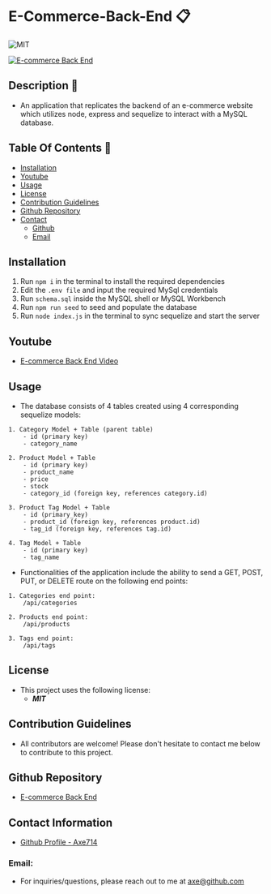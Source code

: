 # E-Commerce-Back-End 📋

![MIT](https://img.shields.io/badge/License-MIT-blue.svg)

[![E-commerce Back End](https://img.youtube.com/vi/WYnyP7inr6s/0.jpg)](https://www.youtube.com/watch?v=WYnyP7inr6s)

## Description 📍
- An application that replicates the backend of an e-commerce website which utilizes node, express and sequelize to interact with a MySQL database.

## Table Of Contents 📜
* [Installation](#installation)
* [Youtube](#youtube)
* [Usage](#usage)
* [License](#license)
* [Contribution Guidelines](#contribution-guidelines)
* [Github Repository](#github-repository)
* [Contact](#contact-information)
    * [Github](#github)
    * [Email](#email)

## Installation 
 1. Run ``` npm i ``` in the terminal to install the required dependencies
 2. Edit the ```.env file``` and input the required MySql credentials
 3. Run ```schema.sql``` inside the MySQL shell or MySQL Workbench
 5. Run ```npm run seed``` to seed and populate the database
 4. Run ```node index.js``` in the terminal to sync sequelize and start the server 

## Youtube 
- [E-commerce Back End Video](https://www.youtube.com/watch?v=WYnyP7inr6s)

## Usage  

- The database consists of 4 tables created using 4 corresponding sequelize models:
```
1. Category Model + Table (parent table)
    - id (primary key)
    - category_name

2. Product Model + Table
    - id (primary key)
    - product_name
    - price 
    - stock 
    - category_id (foreign key, references category.id)

3. Product Tag Model + Table
    - id (primary_key)
    - product_id (foreign key, references product.id)
    - tag_id (foreign key, references tag.id)

4. Tag Model + Table
    - id (primary key)
    - tag_name
```

- Functionalities of the application include the ability to send a GET, POST, PUT, or DELETE route on the following end points: 

```
1. Categories end point: 
    /api/categories

2. Products end point:
    /api/products

3. Tags end point: 
    /api/tags
```

## License 
- This project uses the following license:<br>
     - ***MIT***

## Contribution Guidelines 
- All contributors are welcome! Please don't hesitate to contact me below to contribute to this project.

## Github Repository 
- [E-commerce Back End](https://github.com/axe714/E-Commerce-Back-End)

## Contact Information 
- [Github Profile - Axe714](www.github.com/axe714)

### Email:
- For inquiries/questions, please reach out to me at axe@github.com

